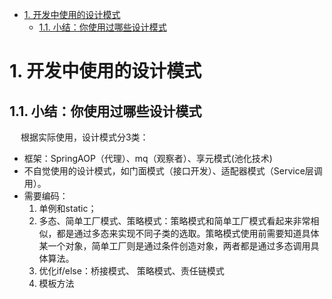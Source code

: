 

<!-- TOC -->

- [1. 开发中使用的设计模式](#1-开发中使用的设计模式)
    - [1.1. 小结：你使用过哪些设计模式](#11-小结你使用过哪些设计模式)

<!-- /TOC -->

# 1. 开发中使用的设计模式

<!-- 

https://mp.weixin.qq.com/s/LD7WHJ-OHmU81G3xgL5u5g

-->


## 1.1. 小结：你使用过哪些设计模式
&emsp; 根据实际使用，设计模式分3类：  
* 框架：SpringAOP（代理）、mq（观察者）、享元模式(池化技术)  
* 不自觉使用的设计模式，如门面模式（接口开发）、适配器模式（Service层调用）。  
* 需要编码：
    1. 单例和static；  
    2. 多态、简单工厂模式、策略模式：策略模式和简单工厂模式看起来非常相似，都是通过多态来实现不同子类的选取。策略模式使用前需要知道具体某一个对象，简单工厂则是通过条件创造对象，两者都是通过多态调用具体算法。   
    3. 优化if/else：桥接模式、 策略模式、责任链模式  
    4. 模板方法


